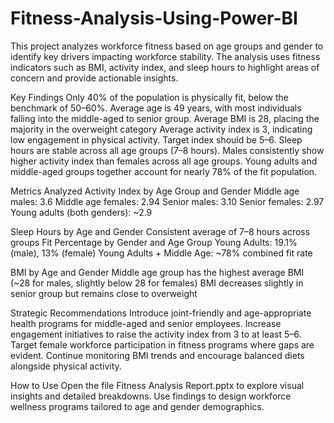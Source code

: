 # Fitness-Analysis-Using-Power-BI
This project analyzes workforce fitness based on age groups and gender to identify key drivers impacting workforce stability. The analysis uses fitness indicators such as BMI, activity index, and sleep hours to highlight areas of concern and provide actionable insights.

Key Findings
Only 40% of the population is physically fit, below the benchmark of 50–60%.
Average age is 49 years, with most individuals falling into the middle-aged to senior group.
Average BMI is 28, placing the majority in the overweight category
Average activity index is 3, indicating low engagement in physical activity. Target index should be 5–6.
Sleep hours are stable across all age groups (7–8 hours).
Males consistently show higher activity index than females across all age groups.
Young adults and middle-aged groups together account for nearly 78% of the fit population.

Metrics Analyzed
Activity Index by Age Group and Gender
Middle age males: 3.6
Middle age females: 2.94
Senior males: 3.10
Senior females: 2.97
Young adults (both genders): ~2.9

Sleep Hours by Age and Gender
Consistent average of 7–8 hours across groups
Fit Percentage by Gender and Age Group
Young Adults: 19.1% (male), 13% (female)
Young Adults + Middle Age: ~78% combined fit rate

BMI by Age and Gender
Middle age group has the highest average BMI (~28 for males, slightly below 28 for females)
BMI decreases slightly in senior group but remains close to overweight

Strategic Recommendations
Introduce joint-friendly and age-appropriate health programs for middle-aged and senior employees.
Increase engagement initiatives to raise the activity index from 3 to at least 5–6.
Target female workforce participation in fitness programs where gaps are evident.
Continue monitoring BMI trends and encourage balanced diets alongside physical activity.

How to Use
Open the file Fitness Analysis Report.pptx to explore visual insights and detailed breakdowns.
Use findings to design workforce wellness programs tailored to age and gender demographics.
